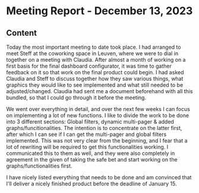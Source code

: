 # Meeting Report - December 13, 2023
## Content
Today the most important meeting to date took place. I had arranged to meet Steff at the coworking space in Leuven, where we were to dial in together on a meeting with Claudia. After almost a month of working on a first basis for the final dashboard configurator, it was time to gather feedback on it so that work on the final product could begin. I had asked Claudia and Steff to discuss together how they saw various things, what graphics they would like to see implemented and what still needed to be adjusted/changed. Claudia had sent me a document beforehand with all this bundled, so that I could go through it before the meeting.
 
We went over everything in detail, and over the next few weeks I can focus on implementing a lot of new functions. I like to divide the work to be done into 3 different sections: Global filters, dynamic multi-pager & added graphs/funcitionalities. The intention is to concentrate on the latter first, after which I can see if I can get the multi-pager and global filters implemented. This was not very clear from the beginning, and I fear that a lot of rewriting will be required to get this functionalities working. I communicated this to them as well, and they were also completely in agreement in the given of taking the safe bet and start working on the graphs/functionalities first. 

I have nicely listed everything that needs to be done and am convinced that I'll deliver a nicely finished product before the deadline of January 15.